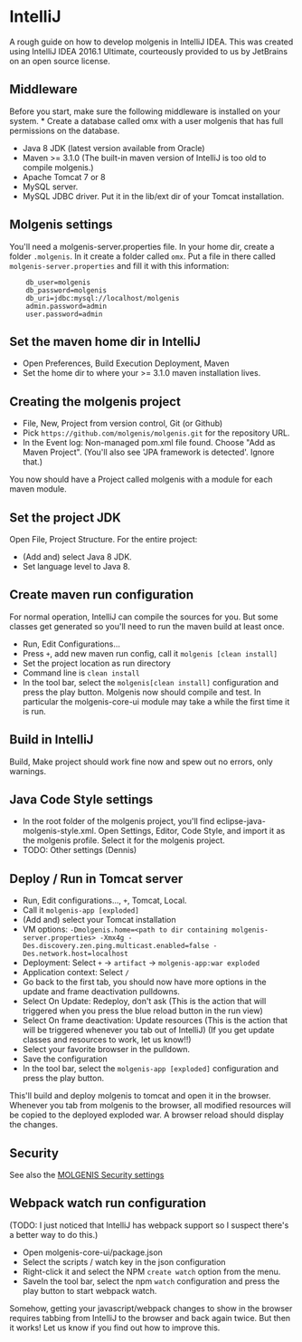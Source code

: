 # IntelliJ

A rough guide on how to develop molgenis in IntelliJ IDEA.
This was created using IntelliJ IDEA 2016.1 Ultimate, courteously provided to us by
JetBrains on an open source license.

## Middleware
Before you start, make sure the following middleware is installed on your system.
    * Create a database called omx with a user molgenis that has full permissions on the database.
* Java 8 JDK (latest version available from Oracle)
* Maven >= 3.1.0 (The built-in maven version of IntelliJ is too old to compile molgenis.)
* Apache Tomcat 7 or 8
* MySQL server.
* MySQL JDBC driver. Put it in the lib/ext dir of your Tomcat installation.

## Molgenis settings
You'll need a molgenis-server.properties file. In your home dir, create a folder
`.molgenis`. In it create a folder called `omx`.
Put a file in there called `molgenis-server.properties` and fill it with this information:

```
	db_user=molgenis  
	db_password=molgenis  
	db_uri=jdbc:mysql://localhost/molgenis  
	admin.password=admin  
	user.password=admin  
```

## Set the maven home dir in IntelliJ
* Open Preferences, Build Execution Deployment, Maven
* Set the home dir to where your >= 3.1.0 maven installation lives.

## Creating the molgenis project
* File, New, Project from version control, Git (or Github)
* Pick `https://github.com/molgenis/molgenis.git` for the repository URL.
* In the Event log: Non-managed pom.xml file found. Choose "Add as Maven Project". (You'll also see 'JPA framework is detected'. Ignore that.)

You now should have a Project called molgenis with a module for each maven module.

## Set the project JDK
Open File, Project Structure. For the entire project:
* (Add and) select Java 8 JDK.
* Set language level to Java 8.

## Create maven run configuration
For normal operation, IntelliJ can compile the sources for you. But some classes get
generated so you'll need to run the maven build at least once.
* Run, Edit Configurations...
* Press `+`, add new maven run config, call it `molgenis [clean install]`
* Set the project location as run directory
* Command line is `clean install`
* In the tool bar, select the `molgenis[clean install]` configuration and press the play button.
Molgenis now should compile and test. In particular the molgenis-core-ui module may take a while the first time it is run.

## Build in IntelliJ
Build, Make project should work fine now and spew out no errors, only warnings.

## Java Code Style settings
* In the root folder of the molgenis project, you'll find eclipse-java-molgenis-style.xml.
Open Settings, Editor, Code Style, and import it as the molgenis profile.
Select it for the molgenis project.
* TODO: Other settings (Dennis)

## Deploy / Run in Tomcat server
* Run, Edit configurations..., `+`, Tomcat, Local.
* Call it `molgenis-app [exploded]`
* (Add and) select your Tomcat installation
* VM options: `-Dmolgenis.home=<path to dir containing molgenis-server.properties> -Xmx4g -Des.discovery.zen.ping.multicast.enabled=false -Des.network.host=localhost`
* Deployment: Select `+` -> `artifact` -> `molgenis-app:war exploded`
* Application context: Select `/`
* Go back to the first tab, you should now have more options in the update and frame deactivation pulldowns.
* Select On Update: Redeploy, don't ask (This is the action that will triggered when you press the blue reload button in the run view)
* Select On frame deactivation: Update resources (This is the action that will be triggered whenever you tab out of IntelliJ)
(If you get update classes and resources to work, let us know!!)
* Select your favorite browser in the pulldown.
* Save the configuration
* In the tool bar, select the `molgenis-app [exploded]` configuration and press the play button.

This'll build and deploy molgenis to tomcat and open it in the browser.
Whenever you tab from molgenis to the browser, all modified resources will be copied to the deployed exploded war.
A browser reload should display the changes.

## Security
See also the [MOLGENIS Security settings](./security)

## Webpack watch run configuration
(TODO: I just noticed that IntelliJ has webpack support so I suspect there's a better way to do this.)
* Open molgenis-core-ui/package.json
* Select the scripts / watch key in the json configuration
* Right-click it and select the NPM `create watch` option from the menu.
* SaveIn the tool bar, select the npm `watch` configuration and press the play button to start webpack watch.

Somehow, getting your javascript/webpack changes to show in the browser requires tabbing from IntelliJ to the browser
and back again twice. But then it works!
Let us know if you find out how to improve this.
